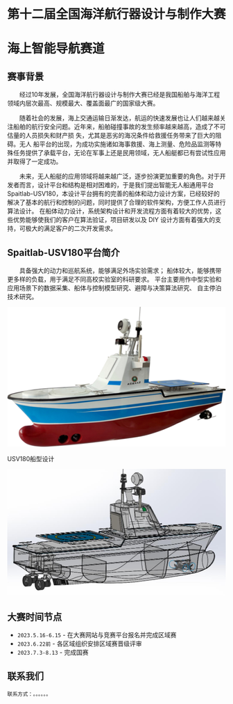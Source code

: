 # 第十二届全国海洋航行器设计与制作大赛
# 海上智能导航赛道

##  赛事背景     

​&emsp;&emsp;经过10年发展，全国海洋航行器设计与制作大赛已经是我国船舶与海洋工程领域内层次最高、规模最大、覆盖面最广的国家级大赛。

&emsp;&emsp;随着社会的发展，海上交通运输日渐发达，航运的快速发展也让人们越来越关注船舶的航行安全问题。近年来，船舶碰撞事故的发生频率越来越高，造成了不可估量的人员损失和财产损 失，尤其是恶劣的海况条件给救援任务带来了巨大的阻碍。无人 船平台的出现，为成功实施诸如海事救援、海上测量、危险品监测等特殊任务提供了承载平台，无论在军事上还是民用领域，无人船艇都已有尝试性应用并取得了一定成功。

&emsp;&emsp;未来，无人船艇的应用领域将越来越广泛，逐步扮演更加重要的角色。对于开发者而言，设计平台和结构是相对困难的，于是我们提出智能无人船通用平台Spaitlab-USV180，本设计平台拥有的完善的船体和动力设计方案，已经较好的解决了基本的航行和控制的问题，同时提供了合理的软件架构，方便工作人员进行算法设计。 在船体动力设计，系统架构设计和开发流程方面有着较大的优势，这些优势能够使我们的客户在算法验证，项目研发以及 DIY 设计方面有着强大的支持，可极大的满足客户的二次开发需求。

## Spaitlab-USV180平台简介

&emsp;&emsp;具备强大的动力和巡航系统，能够满足外场实验需求； 船体较大，能够携带更多样的负载，用于满足不同高校实验室的科研要求。 平台主要用作中型实验和应用场景下的数据采集、船体与控制模型研究、避障与决策算法研究、 自主停泊技术研究。 

![](imagsea/USV.jpg)

USV180船型设计

![](imagsea/船的模型.jpg)
## 大赛时间节点

* `2023.5.16-6.15` - 在大赛网站与竞赛平台报名并完成区域赛
* `2023.6.22前` - 各区域组织安排区域赛晋级评审
* `2023.7.3-8.13` - 完成国赛




  
## 联系我们
	联系方式：。。。。。。
